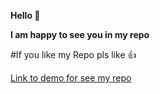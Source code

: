 **Hello 👋**

**I am happy to see you in my repo**

#If you like my Repo pls like 👍

[Link to demo for see my repo ]()
